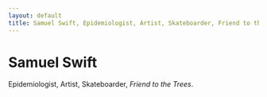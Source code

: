 ```yaml
---
layout: default
title: Samuel Swift, Epidemiologist, Artist, Skateboarder, Friend to the Trees
---
```

<div class="blurb">
	<h1>Samuel Swift</h1>
	<p>Epidemiologist, Artist, Skateboarder, <em>Friend to the Trees</em>.</p>
	<a href="/pdfs/CRYBOX_V3.pdf" class="image fit"><img src="images/cry_pic.jpg" alt=""></a>
	
</div><!-- /.blurb -->
